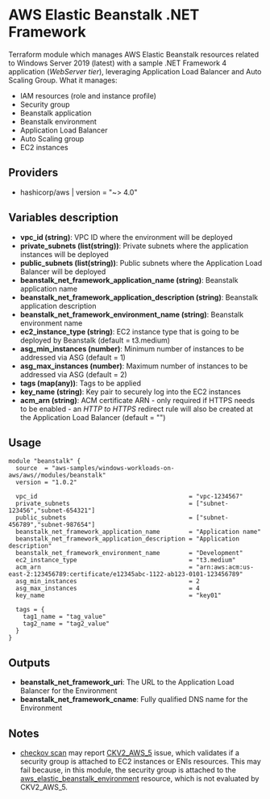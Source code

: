 # AWS Elastic Beanstalk .NET Framework

Terraform module which manages AWS Elastic Beanstalk resources related to Windows Server 2019 (latest) with a sample .NET Framework 4 application (_WebServer tier_), leveraging Application Load Balancer and Auto Scaling Group. What it manages:

- IAM resources (role and instance profile)
- Security group
- Beanstalk application
- Beanstalk environment
- Application Load Balancer
- Auto Scaling group
- EC2 instances

## Providers

- hashicorp/aws | version = "~> 4.0"

## Variables description

- **vpc_id (string)**: VPC ID where the environment will be deployed
- **private_subnets (list(string))**: Private subnets where the application instances will be deployed
- **public_subnets (list(string))**: Public subnets where the Application Load Balancer will be deployed
- **beanstalk_net_framework_application_name (string)**: Beanstalk application name
- **beanstalk_net_framework_application_description (string)**: Beanstalk application description
- **beanstalk_net_framework_environment_name (string)**: Beanstalk environment name
- **ec2_instance_type (string)**: EC2 instance type that is going to be deployed by Beanstalk (default = t3.medium)
- **asg_min_instances (number)**: Minimum number of instances to be addressed via ASG (default = 1)
- **asg_max_instances (number)**: Maximum number of instances to be addressed via ASG (default = 2)
- **tags (map(any))**: Tags to be applied
- **key_name (string)**: Key pair to securely log into the EC2 instances
- **acm_arn (string)**: ACM certificate ARN - only required if HTTPS needs to be enabled - an _HTTP to HTTPS_ redirect rule will also be created at the Application Load Balancer (default = "")

## Usage

```hcl
module "beanstalk" {
  source  = "aws-samples/windows-workloads-on-aws/aws//modules/beanstalk"
  version = "1.0.2"

  vpc_id                                          = "vpc-1234567"
  private_subnets                                 = ["subnet-123456","subnet-654321"]
  public_subnets                                  = ["subnet-456789","subnet-987654"]
  beanstalk_net_framework_application_name        = "Application name"
  beanstalk_net_framework_application_description = "Application description"
  beanstalk_net_framework_environment_name        = "Development"
  ec2_instance_type                               = "t3.medium"
  acm_arn                                         = "arn:aws:acm:us-east-2:123456789:certificate/e12345abc-1122-ab123-0101-123456789"
  asg_min_instances                               = 2
  asg_max_instances                               = 4
  key_name                                        = "key01"

  tags = {
    tag1_name = "tag_value"
    tag2_name = "tag2_value"
  }
}
```
## Outputs

- **beanstalk_net_framework_uri**: The URL to the Application Load Balancer for the Environment
- **beanstalk_net_framework_cname**: Fully qualified DNS name for the Environment

## Notes

- [checkov scan](https://www.checkov.io/) may report [CKV2_AWS_5](https://docs.bridgecrew.io/docs/ensure-that-security-groups-are-attached-to-ec2-instances-or-elastic-network-interfaces-enis) issue, which validates if a security group is attached to EC2 instances or ENIs resources. This may fail because, in this module, the security group is attached to the [aws_elastic_beanstalk_environment](https://registry.terraform.io/providers/hashicorp/aws/latest/docs/resources/elastic_beanstalk_environment) resource, which is not evaluated by CKV2_AWS_5.